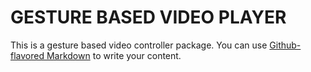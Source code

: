 # GESTURE BASED VIDEO PLAYER

This is a gesture based video controller package. You can use
[Github-flavored Markdown](https://guides.github.com/dhruvak99/GBVC)
to write your content.